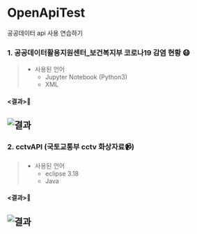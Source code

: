 # OpenApiTest
공공데이터 api 사용 연습하기

### 1. 공공데이터활용지원센터_보건복지부 코로나19 감염 현황 😷
> * 사용된 언어
>   * Jupyter Notebook (Python3)
>   * XML

#### <결과>🔻
![결과](https://user-images.githubusercontent.com/85046063/189018389-cd8478c6-1777-4b98-941a-daf2740bdd8e.png)
---------------------

### 2. cctvAPI (국토교통부 cctv 화상자료📹)
> * 사용된 언어
>   * eclipse 3.18
>   * Java

#### <결과>🔻
![결과](https://user-images.githubusercontent.com/85046063/189018389-cd8478c6-1777-4b98-941a-daf2740bdd8e.png)
---------------------
